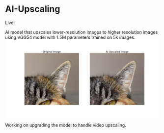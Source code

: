 # AI-Upscaling

Live:

AI model that upscales lower-resolution images to higher resolution images using VGG54 model with 1.5M parameters trained on 5k images.
<br/>
<img src = "https://github.com/tarunh9/AI-Upscaling/blob/master/demo/demo_git.png">

Working on upgrading the model to handle video upscaling.
